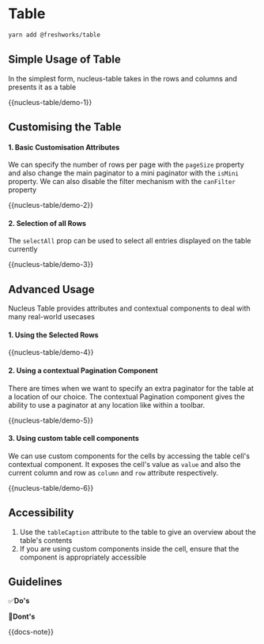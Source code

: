 # Table

```sh
yarn add @freshworks/table
```

## Simple Usage of Table

In the simplest form, nucleus-table takes in the rows and columns and presents it as a table

{{nucleus-table/demo-1}}


## Customising the Table 

#### 1. Basic Customisation Attributes

We can specify the number of rows per page with the `pageSize` property and also change the main paginator to a mini paginator with the `isMini` property. We can also disable the filter mechanism with the `canFilter` property

{{nucleus-table/demo-2}}

#### 2. Selection of all Rows

The `selectAll` prop can be used to select all entries displayed on the table currently

{{nucleus-table/demo-3}}

## Advanced Usage

Nucleus Table provides attributes and contextual components to deal with many real-world usecases 

#### 1. Using the Selected Rows 

{{nucleus-table/demo-4}}

#### 2. Using a contextual Pagination Component

There are times when we want to specify an extra paginator for the table at a location of our choice. The contextual Pagination component gives the ability to use a paginator at any location like within a toolbar.  

{{nucleus-table/demo-5}}

#### 3. Using custom table cell components

We can use custom components for the cells by accessing the table cell's contextual component. It exposes the cell's value as `value` and also the current column and row as `column` and `row` attribute respectively.

{{nucleus-table/demo-6}}

## Accessibility 

1. Use the `tableCaption` attribute to the table to give an overview about the table's contents
2. If you are using custom components inside the cell, ensure that the component is appropriately accessible

## Guidelines

✅**Do's**



🚫**Dont's**


{{docs-note}}
